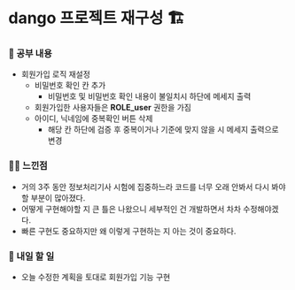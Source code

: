 # dango 프로젝트 재구성 🏗️

### 🚸 공부 내용

* 회원가입 로직 재설정
  * 비밀번호 확인 칸 추가
    * 비밀번호 및 비밀번호 확인 내용이 불일치시 하단에 메세지 출력
  * 회원가입한 사용자들은 **ROLE_user** 권한을 가짐
  * 아이디, 닉네임에 중복확인 버튼 삭제
    * 해당 칸 하단에 검증 후 중복이거나 기준에 맞지 않을 시 메세지 출력으로 변경
 
### 🧑‍💻 느낀점
* 거의 3주 동안 정보처리기사 시험에 집중하느라 코드를 너무 오래 안봐서 다시 봐야할 부분이 많아졌다.
* 어떻게 구현해야할 지 큰 틀은 나왔으니 세부적인 건 개발하면서 차차 수정해야겠다.
* 빠른 구현도 중요하지만 왜 이렇게 구현하는 지 아는 것이 중요하다.

### 🚧 내일 할 일
* 오늘 수정한 계획을 토대로 회원가입 기능 구현
